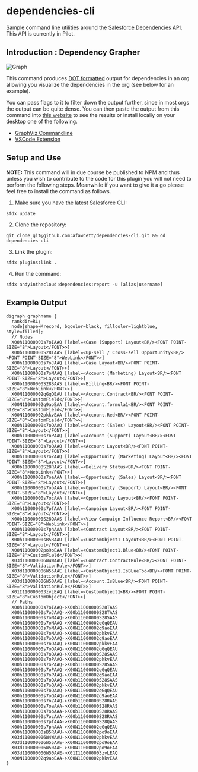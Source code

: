 # dependencies-cli
Sample command line utilities around the [Salesforce Dependencies API](https://releasenotes.docs.salesforce.com/en-us/summer18/release-notes/rn_metadata_metadatacomponentdependency.htm). This API is currently in Pilot.

## Introduction : Dependency Grapher ##

![Graph](https://raw.githubusercontent.com/afawcett/dependencies-cli/master/img/example2.png)

This command produces [DOT formatted](https://www.graphviz.org/doc/info/lang.html) output for dependencies in an org allowing you visualize the dependencies in the org (see below for an example). 

You can pass flags to it to filter down the output further, since in most orgs the output can be quite dense. You can then paste the output from this command into [this website](http://viz-js.com/) to see the results or install locally on your desktop one of the following.

- [GraphViz Commandline](https://www.graphviz.org/download/)
- [VSCode Extension](https://marketplace.visualstudio.com/items?itemName=EFanZh.graphviz-preview)

## Setup and Use

**NOTE:** This command will in due course be published to NPM and thus unless you wish to contribute to the code for this plugin you will not need to perform the following steps. Meanwhile if you want to give it a go please feel free to install the command as follows.

1) Make sure you have the latest Salesforce CLI:

```
sfdx update
```

2) Clone the repository:

```
git clone git@github.com:afawcett/dependencies-cli.git && cd dependencies-cli
```

3) Link the plugin:

```
sfdx plugins:link .
```

4) Run the command:

```
sfdx andyinthecloud:dependencies:report -u [alias|username]
```

## Example Output

```
digraph graphname {
  rankdir=RL;
  node[shape=Mrecord, bgcolor=black, fillcolor=lightblue, style=filled];
  // Nodes
  X00h11000000s7oIAAQ [label=<Case (Support) Layout<BR/><FONT POINT-SIZE="8">Layout</FONT>>]
  X00b11000000S28TAAS [label=<Up-sell / Cross-sell Opportunity<BR/><FONT POINT-SIZE="8">WebLink</FONT>>]
  X00h11000000s7oJAAQ [label=<Case Layout<BR/><FONT POINT-SIZE="8">Layout</FONT>>]
  X00h11000000s7oNAAQ [label=<Account (Marketing) Layout<BR/><FONT POINT-SIZE="8">Layout</FONT>>]
  X00b11000000S28SAAS [label=<Billing<BR/><FONT POINT-SIZE="8">WebLink</FONT>>]
  X00N11000002qGqQEAU [label=<Account.Contract<BR/><FONT POINT-SIZE="8">CustomField</FONT>>]
  X00N11000002q9aoEAA [label=<Account.formula1<BR/><FONT POINT-SIZE="8">CustomField</FONT>>]
  X00N11000002pkkvEAA [label=<Account.Red<BR/><FONT POINT-SIZE="8">CustomField</FONT>>]
  X00h11000000s7oOAAQ [label=<Account (Sales) Layout<BR/><FONT POINT-SIZE="8">Layout</FONT>>]
  X00h11000000s7oPAAQ [label=<Account (Support) Layout<BR/><FONT POINT-SIZE="8">Layout</FONT>>]
  X00h11000000s7oQAAQ [label=<Account Layout<BR/><FONT POINT-SIZE="8">Layout</FONT>>]
  X00h11000000s7oZAAQ [label=<Opportunity (Marketing) Layout<BR/><FONT POINT-SIZE="8">Layout</FONT>>]
  X00b11000000S28RAAS [label=<Delivery Status<BR/><FONT POINT-SIZE="8">WebLink</FONT>>]
  X00h11000000s7oaAAA [label=<Opportunity (Sales) Layout<BR/><FONT POINT-SIZE="8">Layout</FONT>>]
  X00h11000000s7obAAA [label=<Opportunity (Support) Layout<BR/><FONT POINT-SIZE="8">Layout</FONT>>]
  X00h11000000s7ocAAA [label=<Opportunity Layout<BR/><FONT POINT-SIZE="8">Layout</FONT>>]
  X00h11000000s7pfAAA [label=<Campaign Layout<BR/><FONT POINT-SIZE="8">Layout</FONT>>]
  X00b11000000S28QAAS [label=<View Campaign Influence Report<BR/><FONT POINT-SIZE="8">WebLink</FONT>>]
  X00h11000000s7phAAA [label=<Contract Layout<BR/><FONT POINT-SIZE="8">Layout</FONT>>]
  X00h11000000sB5RAAU [label=<CustomObject1 Layout<BR/><FONT POINT-SIZE="8">Layout</FONT>>]
  X00N11000002po9oEAA [label=<CustomObject1.Blue<BR/><FONT POINT-SIZE="8">CustomField</FONT>>]
  X03d110000006W4WAAU [label=<Contract.ContractRule<BR/><FONT POINT-SIZE="8">ValidationRule</FONT>>]
  X03d110000006W55AAE [label=<CustomObject1.IsBLueToo<BR/><FONT POINT-SIZE="8">ValidationRule</FONT>>]
  X03d110000006W50AAE [label=<Account.IsBLue<BR/><FONT POINT-SIZE="8">ValidationRule</FONT>>]
  X01I110000003zvLEAQ [label=<CustomObject1<BR/><FONT POINT-SIZE="8">CustomObject</FONT>>]
  // Paths
  X00h11000000s7oIAAQ->X00b11000000S28TAAS
  X00h11000000s7oJAAQ->X00b11000000S28TAAS
  X00h11000000s7oNAAQ->X00b11000000S28SAAS
  X00h11000000s7oNAAQ->X00N11000002qGqQEAU
  X00h11000000s7oNAAQ->X00N11000002q9aoEAA
  X00h11000000s7oNAAQ->X00N11000002pkkvEAA
  X00h11000000s7oOAAQ->X00N11000002q9aoEAA
  X00h11000000s7oOAAQ->X00N11000002pkkvEAA
  X00h11000000s7oOAAQ->X00N11000002qGqQEAU
  X00h11000000s7oOAAQ->X00b11000000S28SAAS
  X00h11000000s7oPAAQ->X00N11000002pkkvEAA
  X00h11000000s7oPAAQ->X00b11000000S28SAAS
  X00h11000000s7oPAAQ->X00N11000002qGqQEAU
  X00h11000000s7oPAAQ->X00N11000002q9aoEAA
  X00h11000000s7oQAAQ->X00b11000000S28SAAS
  X00h11000000s7oQAAQ->X00N11000002pkkvEAA
  X00h11000000s7oQAAQ->X00N11000002qGqQEAU
  X00h11000000s7oQAAQ->X00N11000002q9aoEAA
  X00h11000000s7oZAAQ->X00b11000000S28RAAS
  X00h11000000s7oaAAA->X00b11000000S28RAAS
  X00h11000000s7obAAA->X00b11000000S28RAAS
  X00h11000000s7ocAAA->X00b11000000S28RAAS
  X00h11000000s7pfAAA->X00b11000000S28QAAS
  X00h11000000s7phAAA->X00N11000002qGqQEAU
  X00h11000000sB5RAAU->X00N11000002po9oEAA
  X03d110000006W4WAAU->X00N11000002pkkvEAA
  X03d110000006W55AAE->X00N11000002po9oEAA
  X03d110000006W50AAE->X00N11000002po9oEAA
  X03d110000006W50AAE->X01I110000003zvLEAQ
  X00N11000002q9aoEAA->X00N11000002pkkvEAA
}
```
